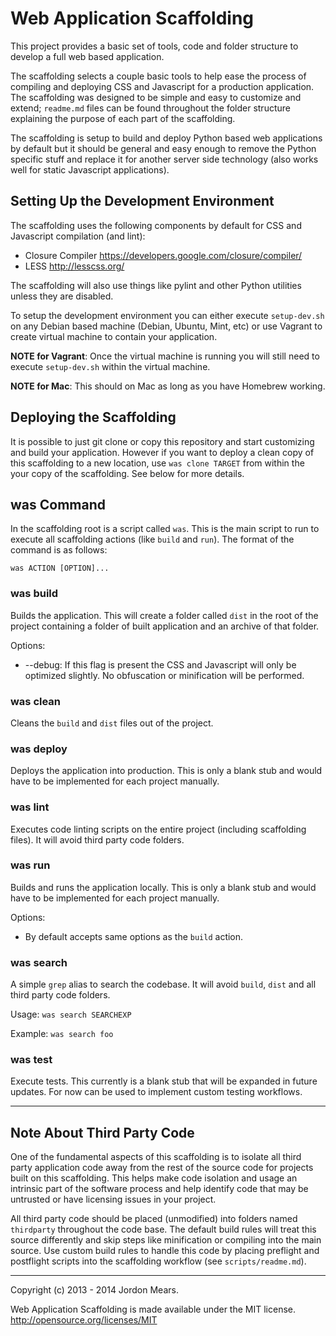 Web Application Scaffolding
===========================

This project provides a basic set of tools, code and folder structure to
develop a full web based application.

The scaffolding selects a couple basic tools to help ease the process of
compiling and deploying CSS and Javascript for a production application. The
scaffolding was designed to be simple and easy to customize and extend;
`readme.md` files can be found throughout the folder structure explaining the
purpose of each part of the scaffolding.

The scaffolding is setup to build and deploy Python based web applications by
default but it should be general and easy enough to remove the Python specific
stuff and replace it for another server side technology (also works well for
static Javascript applications).

Setting Up the Development Environment
--------------------------------------

The scaffolding uses the following components by default for CSS and Javascript
compilation (and lint):

  - Closure Compiler <https://developers.google.com/closure/compiler/>
  - LESS <http://lesscss.org/>

The scaffolding will also use things like pylint and other Python utilities
unless they are disabled.

To setup the development environment you can either execute `setup-dev.sh` on
any Debian based machine (Debian, Ubuntu, Mint, etc) or use Vagrant to create
virtual machine to contain your application.

**NOTE for Vagrant**: Once the virtual machine is running you will still need
to execute `setup-dev.sh` within the virtual machine.

**NOTE for Mac**: This should on Mac as long as you have Homebrew working.

Deploying the Scaffolding
-------------------------

It is possible to just git clone or copy this repository and start customizing
and build your application. However if you want to deploy a clean copy of this
scaffolding to a new location, use `was clone TARGET` from within the your copy
of the scaffolding. See below for more details.

was Command
-----------

In the scaffolding root is a script called `was`. This is the main script to
run to execute all scaffolding actions (like `build` and `run`). The format of
the command is as follows:

    was ACTION [OPTION]...

### was build ###

Builds the application. This will create a folder called `dist` in the root of
the project containing a folder of built application and an archive of that
folder.

Options:

  - --debug: If this flag is present the CSS and Javascript will only be
    optimized slightly. No obfuscation or minification will be performed.

### was clean ###

Cleans the `build` and `dist` files out of the project.

### was deploy ###

Deploys the application into production. This is only a blank stub and would
have to be implemented for each project manually.

### was lint ###

Executes code linting scripts on the entire project (including scaffolding
files). It will avoid third party code folders.

### was run ###

Builds and runs the application locally. This is only a blank stub and would
have to be implemented for each project manually.

Options:

  - By default accepts same options as the `build` action.

### was search ###

A simple `grep` alias to search the codebase. It will avoid `build`, `dist` and
all third party code folders.

Usage: `was search SEARCHEXP`

Example: `was search foo`

### was test ###

Execute tests. This currently is a blank stub that will be expanded in future
updates. For now can be used to implement custom testing workflows.

--------------------------------------------------------------------------------

Note About Third Party Code
---------------------------

One of the fundamental aspects of this scaffolding is to isolate all third
party application code away from the rest of the source code for projects built
on this scaffolding. This helps make code isolation and usage an intrinsic part
of the software process and help identify code that may be untrusted or have
licensing issues in your project.

All third party code should be placed (unmodified) into folders named
`thirdparty` throughout the code base. The default build rules will treat this
source differently and skip steps like minification or compiling into the main
source. Use custom build rules to handle this code by placing preflight and
postflight scripts into the scaffolding workflow (see `scripts/readme.md`).

--------------------------------------------------------------------------------

Copyright (c) 2013 - 2014 Jordon Mears.

Web Application Scaffolding is made available under the MIT license.
<http://opensource.org/licenses/MIT>
